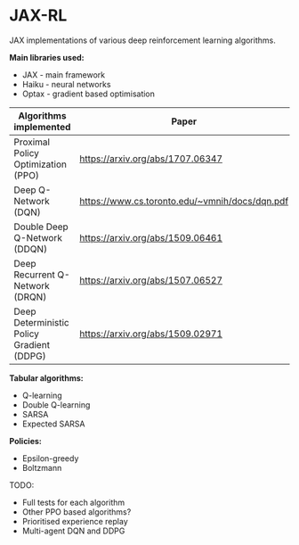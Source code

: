 # JAX-RL
JAX implementations of various deep reinforcement learning algorithms.

**Main libraries used:**
* JAX - main framework
* Haiku - neural networks
* Optax - gradient based optimisation

| Algorithms implemented | Paper |
| --- | --- |
| Proximal Policy Optimization (PPO) | https://arxiv.org/abs/1707.06347 |
| Deep Q-Network (DQN) | https://www.cs.toronto.edu/~vmnih/docs/dqn.pdf |
| Double Deep Q-Network (DDQN) | https://arxiv.org/abs/1509.06461 |
| Deep Recurrent Q-Network (DRQN) | https://arxiv.org/abs/1507.06527 |
| Deep Deterministic Policy Gradient (DDPG) | https://arxiv.org/abs/1509.02971 |

**Tabular algorithms:**
* Q-learning
* Double Q-learning
* SARSA
* Expected SARSA

**Policies:**
* Epsilon-greedy
* Boltzmann

TODO:
* Full tests for each algorithm
* Other PPO based algorithms?
* Prioritised experience replay
* Multi-agent DQN and DDPG
